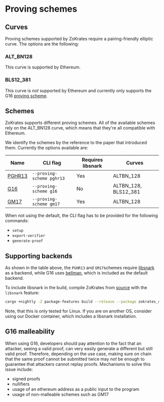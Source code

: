 # Proving schemes

## Curves

Proving schemes supported by ZoKrates require a pairing-friendly elliptic curve. The options are the following:

### ALT_BN128
This curve is supported by Ethereum.

### BLS12_381
This curve is *not* supported by Ethereum and currently only supports the G16 [proving scheme](#schemes).

## Schemes

ZoKrates supports different proving schemes. All of the available schemes rely on the ALT_BN128 curve, which means that they're all compatible with Ethereum.

We identify the schemes by the reference to the paper that introduced them. Currently the options available are:

| Name | CLI flag | Requires libsnark | Curves |
| ---- | -------- | ----------------- | ------ |
| [PGHR13](https://eprint.iacr.org/2013/279) | `--proving-scheme pghr13` | Yes | ALTBN_128 |
| [G16](https://eprint.iacr.org/2016/260) | `--proving-scheme g16` | No | ALTBN_128, BLS12_381 |
| [GM17](https://eprint.iacr.org/2017/540) | `--proving-scheme gm17` | Yes | ALTBN_128 |

When not using the default, the CLI flag has to be provided for the following commands:
- `setup`
- `export-verifier`
- `generate-proof`

## Supporting backends

As shown in the table above, the `PGHR13` and `GM17`schemes require [libsnark](https://github.com/scipr-lab/libsnark) as a backend, while G16 uses [bellman](https://github.com/zkcrypto/bellman), which is included as the default backend.

To include libsnark in the build, compile ZoKrates from [source](https://github.com/ZoKrates/ZoKrates/) with the `libsnark` feature:
```bash
cargo +nightly -Z package-features build --release --package zokrates_cli --features="libsnark"
```
 Note, that this is only tested for Linux. If you are on another OS, consider using our Docker container, which includes a libsnark installation.

## G16 malleability

When using G16, developers should pay attention to the fact that an attacker, seeing a valid proof, can very easily generate a different but still valid proof. Therefore, depending on the use case, making sure on chain that the same proof cannot be submitted twice may *not* be enough to guarantee that attackers cannot replay proofs. Mechanisms to solve this issue include:
- signed proofs
- nullifiers
- usage of an ethereum address as a public input to the program
- usage of non-malleable schemes such as GM17
